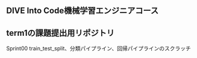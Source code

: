 ## DIVE Into Code機械学習エンジニアコース
## term1の課題提出用リポジトリ

Sprint00    train_test_split、分類パイプライン、回帰パイプラインのスクラッチ
